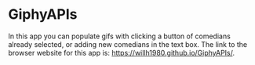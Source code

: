 # GiphyAPIs

In this app you can populate gifs with clicking a button of comedians already selected, or adding new comedians in the text box. The link to the browser website for this app is: https://willh1980.github.io/GiphyAPIs/.
